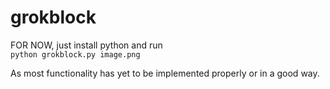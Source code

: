 
# grokblock

FOR NOW, just install python and run  
``python grokblock.py image.png``  
  
  As most functionality has yet to be implemented properly or in a good way.

